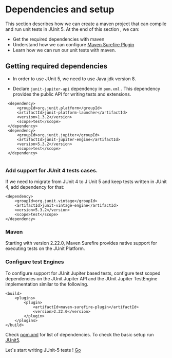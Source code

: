 # Dependencies and setup

This section describes how we can create a maven project that can compile and run unit tests in JUnit 5. 
At the end of this section , we can:
   * Get the required dependencies with maven
   * Understand how we can configure [Maven Surefire Plugin](https://maven.apache.org/surefire/maven-surefire-plugin/)
   * Learn how we can run our unit tests with maven.
   
## Getting required dependencies

   * In order to use JUnit 5, we need to use Java jdk version 8.

   * Declare ```junit-jupiter-api``` dependency in ```pom.xml``` .
 This dependency provides the public API for writing tests and extensions. 
``` 
 <dependency>
     <groupId>org.junit.platform</groupId>
     <artifactId>junit-platform-launcher</artifactId>
     <version>1.3.2</version>
     <scope>test</scope>
 </dependency>
 <dependency>
     <groupId>org.junit.jupiter</groupId>
     <artifactId>junit-jupiter-engine</artifactId>
     <version>5.3.2</version>
     <scope>test</scope>
 </dependency>
 
```
   ### Add support for JUnit 4 tests cases.
    
   If we need to migrate from JUnit 4 to J Unit 5 and keep tests written in JUnit 4,
   add dependency for that:
   ```
   <dependency>
       <groupId>org.junit.vintage</groupId>
       <artifactId>junit-vintage-engine</artifactId>
       <version>5.3.2</version>
       <scope>test</scope>
   </dependency>
   
   ```
   
   ### Maven
   Starting with version 2.22.0, Maven Surefire provides native support for executing tests on the JUnit Platform.
   
   
   ### Configure test  Engines
   
   To configure support for JUnit Jupiter based tests, configure test scoped dependencies on the JUnit Jupiter API and 
   the JUnit Jupiter TestEngine implementation similar to the following.
   
   ```
   <build>
       <plugins>
           <plugin>
               <artifactId>maven-surefire-plugin</artifactId>
               <version>2.22.0</version>
           </plugin>
       </plugins>
   </build>
   
   ```
   
   Check [pom.xml](../pom.xml) for list of dependencies. To check the basic setup run 
   [JUnit5](../src/test/java/learning/JUnit5/LifecycleJUnit5Test.java). 
   
   Let´s start writing JUnit-5 tests ! [Go](../src/test/java/learning/JUnit5/Annotations.md)
